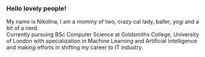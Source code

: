 ### Hello lovely people! 
My name is Nikolina, I am a mommy of two, crazy cat lady, baller, yogi and a bit of a nerd.  
Currently pursuing BSc Computer Science at Goldsmiths College, University of London with specialization in Machine Learning and Artificial Intelligence and making efforts in shifting my career to IT industry.



<!--
**ndoksanovic/ndoksanovic** is a ✨ _special_ ✨ repository because its `README.md` (this file) appears on your GitHub profile.

Here are some ideas to get you started:

- 🔭 I’m currently working on ...
- 🌱 I’m currently learning ...
- 👯 I’m looking to collaborate on ...
- 🤔 I’m looking for help with ...
- 💬 Ask me about ...
- 📫 How to reach me: ...
- 😄 Pronouns: ...
- ⚡ Fun fact: ...
-->
